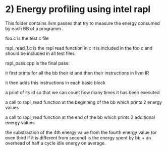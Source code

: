 # 2) Energy profiling using intel rapl
This folder contains llvm passes that try to measure the energy consumed by each BB of a programm .


foo.c is the test c file 

rapl_read_1.c is the rapl read function in c it is included in the foo c and should be included in all test files

rapl_pass.cpp is the final pass:

it first prints for all the bb their id and then their instructions in llvm IR

it then adds this instructions in each basic block

a print of its id so that we can count how many times it has been executed

a call to rapl_read function at the beginning of the bb which prints 2 energy values

a call to rapl_read function at the end of the bb which prints 2  additional energy values

the substraction of the 4th energy value from the fourth energy value (or even third if it is different from second) is the energy spent by bb + an overhead of half a cycle idle energy on average.

